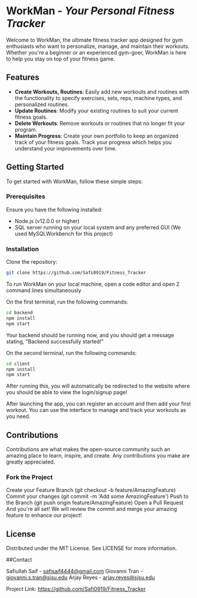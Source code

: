 # WorkMan - _Your Personal Fitness Tracker_

Welcome to WorkMan, the ultimate fitness tracker app designed for gym enthusiasts who want to personalize, manage, and maintain their workouts. Whether you're a beginner or an experienced gym-goer, WorkMan is here to help you stay on top of your fitness game.

## Features

- **Create Workouts, Routines**: Easily add new workouts and routines with the functionality to specify exercises, sets, reps, machine types, and personalized routines. 
- **Update Routines**: Modify your existing routines to suit your current fitness goals.
- **Delete Workouts**: Remove workouts or routines that no longer fit your program.
- **Maintain Progress**: Create your own portfolio to keep an organized track of your fitness goals. Track your progress which helps you understand your improvements over time.

## Getting Started

To get started with WorkMan, follow these simple steps:

### Prerequisites

Ensure you have the following installed:
- Node.js (v12.0.0 or higher)
- SQL server running on your local system and any preferred GUI (We used MySQLWorkbench for this project)

### Installation

Clone the repository:
  ```bash
  git clone https://github.com/Safi0919/Fitness_Tracker
  ```

To run WorkMan on your local machine, open a code editor and open 2 command lines simultaneously

On the first terminal, run the following commands:
  ```bash
  cd backend
  npm install
  npm start
  ```
Your backend should be running now, and you should get a message stating, "Backend successfully started!"

On the second terminal, run the following commands:
  ```bash
  cd client
  npm install
  npm start
  ```

After running this, you will automatically be redirected to the website where you should be able to view the login/signup page!

After launching the app, you can register an account and then add your first workout. You can use the interface to manage and track your workouts as you need.

## Contributions

Contributions are what makes the open-source community such an amazing place to learn, inspire, and create. Any contributions you make are greatly appreciated.

### Fork the Project

Create your Feature Branch (git checkout -b feature/AmazingFeature)
Commit your changes (git commit -m 'Add some AmazingFeature')
Push to the Branch (git push origin feature/AmazingFeature)
Open a Pull Request
And you're all set! We will review the commit and merge your amazing feature to enhance our project!

## License

Distributed under the MIT License. See LICENSE for more information.

##Contact

Safiullah Saif - safisaif4444@gmail.com
Giovanni Tran - giovanni.s.tran@sjsu.edu
Arjay Reyes - arjay.reyes@sjsu.edu

Project Link: https://github.com/Safi0919/Fitness_Tracker
